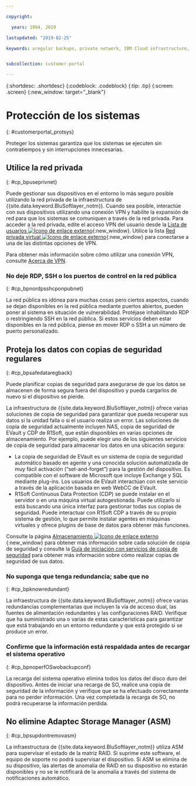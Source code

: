 ```yaml
---

copyright:

  years: 1994, 2019

lastupdated: "2019-02-25"

keywords: aregular backups, private network, IBM Cloud infrastructure, 


subcollection: customer-portal

---
```


{:shortdesc: .shortdesc}
{:codeblock: .codeblock}
{:tip: .tip}
{:screen: .screen}
{:new_window: target="_blank"}


# Protección de los sistemas
{: #customerportal_protsys}

Proteger los sistemas garantiza que los sistemas se ejecuten sin contratiempos y sin interrupciones innecesarias.

## Utilice la red privada
{: #cp_bpuseprivnet}

Puede gestionar sus dispositivos en el entorno lo más seguro posible utilizando la red privada de la infraestructura de {{site.data.keyword.BluSoftlayer_notm}}. Cuando sea posible, interactúe con sus dispositivos utilizando una conexión VPN y habilite la expansión de red para que los sistemas se comuniquen a través de la red privada. Para acceder a la red privada, edite el acceso VPN del usuario desde la [Lista de usuarios ![Icono de enlace externo](../icons/launch-glyph.svg)](https://control.softlayer.com/account/user/list){:new_window}. Utilice la lista [Red privada virtual ![Icono de enlace externo](../icons/launch-glyph.svg)](http://www.softlayer.com/vpn-access){:new_window} para conectarse a una de las distintas opciones de VPN.

Para obtener más información sobre cómo utilizar una conexión VPN, consulte [Acerca de VPN](/docs/infrastructure/iaas-vpn?topic=VPN-about-vpn#about-vpn).

### No deje RDP, SSH o los puertos de control en la red pública
{: #cp_bpnordpsshcponpubnet}

La red pública es idónea para muchas cosas pero ciertos aspectos, cuando se dejan disponibles en la red pública mediante puertos abiertos, pueden poner al sistema en situación de vulnerabilidad. Protéjase inhabilitando RDP o restringiendo SSH en la red pública. Si estos servicios deben estar disponibles en la red pública, piense en mover RDP o SSH a un número de puerto personalizado.

## Proteja los datos con copias de seguridad regulares
{: #cp_bpsafedataregback}

Puede planificar copias de seguridad para asegurarse de que los datos se almacenen de forma segura fuera del dispositivo y pueda cargarlos de nuevo si el dispositivo se pierde.

La infraestructura de {{site.data.keyword.BluSoftlayer_notm}} ofrece varias soluciones de copia de seguridad para garantizar que pueda recuperar sus datos si la unidad falla o si el usuario realiza un error. Las soluciones de copia de seguridad actualmente incluyen NAS, copia de seguridad de EVault y CDP de R1Soft, que están disponibles en varias opciones de almacenamiento.
Por ejemplo, puede elegir uno de los siguientes servicios de copia de seguridad para almacenar los datos en una ubicación segura:
  * La copia de seguridad de EVault es un sistema de copia de seguridad automático basado en agente y una conocida solución automatizada de muy fácil activación (“set-and-forget”) para la gestión del dispositivo. Es compatible con el software de Microsoft que incluye Exchange y SQL mediante plug-ins. Los usuarios de EVault interactúan con este servicio a través de la aplicación basada en web WebCC de EVault.
  * R1Soft Continuous Data Protection (CDP) se puede instalar en el servidor o en una máquina virtual autogestionada. Puede utilizarlo si está buscando una única interfaz para gestionar todas sus copias de seguridad. Puede interactuar con R1Soft CDP a través de su propio sistema de gestión, lo que permite instalar agentes en máquinas virtuales y ofrece plugins de base de datos para obtener más funciones.

 Consulte la página [Almacenamiento ![Icono de enlace externo](../icons/launch-glyph.svg)](http://www.softlayer.com/services/storagelayer/){:new_window} para obtener más información sobre cada solución de copia de seguridad y consulte la [Guía de iniciación con servicios de copia de seguridad](/docs/infrastructure/Backup?topic=Backup-GettingStarted#GettingStarted) para obtener más información sobre cómo realizar copias de seguridad de sus datos.

### No suponga que tenga redundancia; sabe que no
{: #cp_bpknowredundant}

La infraestructura de {{site.data.keyword.BluSoftlayer_notm}} ofrece varias redundancias complementarias que incluyen la vía de acceso dual, las fuentes de alimentación redundantes y las configuraciones RAID. Verifique que ha suministrado una o varias de estas características para garantizar que está trabajando en un entorno redundante y que está protegido si se produce un error.

### Confirme que la información está respaldada antes de recargar el sistema operativo
{: #cp_bpnoperfOSwobackupconf}

La recarga del sistema operativo elimina todos los datos del disco duro del dispositivo. Antes de iniciar una recarga de SO, realice una copia de seguridad de la información y verifique que se ha efectuado correctamente para no perder información. Una vez completada la recarga de SO, no podrá recuperarse la información perdida.

## No elimine Adaptec Storage Manager (ASM)
{: #cp_bpsupdontremovasm}

 La infraestructura de {{site.data.keyword.BluSoftlayer_notm}} utiliza ASM para supervisar el estado de la matriz RAID. Si suprime este software, el equipo de soporte no podrá supervisar el dispositivo. Si ASM se elimina de su dispositivo, las alertas de anomalía de RAID en su dispositivo no estarán disponibles y no se le notificará de la anomalía a través del sistema de notificaciones automático.

